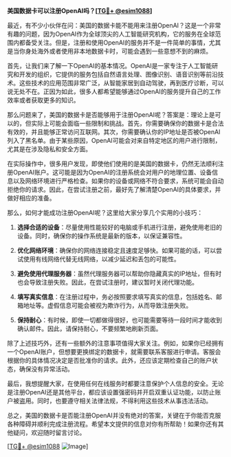 **美国数据卡可以注册OpenAI吗？[[TG💪+ @esim1088](https://t.me/s/esim1088)]**

最近，有不少小伙伴在问：美国的数据卡能不能用来注册OpenAI？这是一个非常有趣的问题，因为OpenAI作为全球顶尖的人工智能研究机构，它的服务在全球范围内都备受关注。但是，注册和使用OpenAI的服务并不是一件简单的事情，尤其是当你身处海外或者使用非本地数据卡时，可能会遇到一些意想不到的麻烦。

首先，让我们来了解一下OpenAI的基本情况。OpenAI是一家专注于人工智能研究和开发的组织，它提供的服务包括自然语言处理、图像识别、语音识别等前沿技术。这些技术的应用范围非常广泛，从智能家居到自动驾驶，再到医疗诊断，可以说无处不在。正因为如此，很多人都希望能够通过OpenAI的服务提升自己的工作效率或者获取更多的知识。

那么问题来了，美国的数据卡是否能够用于注册OpenAI呢？答案是：理论上是可以的，但实际上可能会面临一些限制和挑战。首先，你需要确保你的数据卡是合法有效的，并且能够正常访问互联网。其次，你需要确认你的IP地址是否被OpenAI列入了黑名单。由于某些原因，OpenAI可能会对来自特定地区的用户进行限制，尤其是在涉及隐私和安全方面。

在实际操作中，很多用户发现，即使他们使用的是美国的数据卡，仍然无法顺利注册OpenAI账户。这可能是因为OpenAI的注册系统会对用户的地理位置、设备信息以及网络环境进行严格检查。如果你的设备或网络不符合要求，系统可能会自动拒绝你的请求。因此，在尝试注册之前，最好先了解清楚OpenAI的具体要求，并做好相应的准备。

那么，如何才能成功注册OpenAI呢？这里给大家分享几个实用的小技巧：

1. **选择合适的设备**：尽量使用性能较好的电脑或手机进行注册，避免使用老旧的设备。同时，确保你的操作系统是最新的版本，以保证兼容性。
   
2. **优化网络环境**：确保你的网络连接稳定且速度足够快。如果可能的话，可以尝试使用有线网络代替无线网络，以减少延迟和丢包的可能性。
   
3. **避免使用代理服务器**：虽然代理服务器可以帮助你隐藏真实的IP地址，但有时也会导致注册失败。因此，在尝试注册时，建议暂时关闭代理功能。
   
4. **填写真实信息**：在注册过程中，务必按照要求填写真实的信息，包括姓名、邮箱地址等。虚假信息可能会被视为欺诈行为，从而导致注册失败。
   
5. **保持耐心**：有时候，即使一切都做得很好，也可能需要等待一段时间才能收到确认邮件。因此，请保持耐心，不要频繁地刷新页面。

除了上述技巧外，还有一些额外的注意事项值得大家关注。例如，如果你已经拥有一个OpenAI账户，但想要更换绑定的数据卡，就需要联系客服进行申请。客服会根据你的具体情况决定是否批准你的请求。此外，还应该定期检查自己的账户状态，确保没有异常活动。

最后，我想提醒大家，在使用任何在线服务时都要注意保护个人信息的安全。无论是注册OpenAI还是其他平台，都应该设置强密码并开启双重认证功能，以防止账户被盗用。同时，也要遵守相关法律法规，不得利用这些技术从事违法活动。

总之，美国的数据卡是否能注册OpenAI并没有绝对的答案，关键在于你能否克服各种障碍并顺利完成注册流程。希望本文提供的信息对你有所帮助！如果你还有其他疑问，欢迎随时留言讨论。

[[TG💪+ @esim1088](https://t.me/s/esim1088) ![Image](https://i.postimg.cc/4NQfJmqS/Snipaste-2025-05-13-00-14-12.png)]